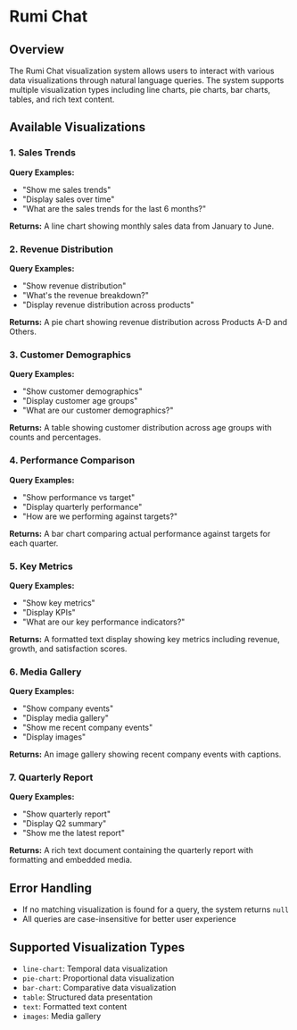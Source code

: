 # Rumi Chat
## Overview
The Rumi Chat visualization system allows users to interact with various data visualizations through natural language queries. The system supports multiple visualization types including line charts, pie charts, bar charts, tables, and rich text content.

## Available Visualizations

### 1. Sales Trends
**Query Examples:**
- "Show me sales trends"
- "Display sales over time"
- "What are the sales trends for the last 6 months?"

**Returns:** A line chart showing monthly sales data from January to June.

### 2. Revenue Distribution
**Query Examples:**
- "Show revenue distribution"
- "What's the revenue breakdown?"
- "Display revenue distribution across products"

**Returns:** A pie chart showing revenue distribution across Products A-D and Others.

### 3. Customer Demographics
**Query Examples:**
- "Show customer demographics"
- "Display customer age groups"
- "What are our customer demographics?"

**Returns:** A table showing customer distribution across age groups with counts and percentages.

### 4. Performance Comparison
**Query Examples:**
- "Show performance vs target"
- "Display quarterly performance"
- "How are we performing against targets?"

**Returns:** A bar chart comparing actual performance against targets for each quarter.

### 5. Key Metrics
**Query Examples:**
- "Show key metrics"
- "Display KPIs"
- "What are our key performance indicators?"

**Returns:** A formatted text display showing key metrics including revenue, growth, and satisfaction scores.

### 6. Media Gallery
**Query Examples:**
- "Show company events"
- "Display media gallery"
- "Show me recent company events"
- "Display images"

**Returns:** An image gallery showing recent company events with captions.

### 7. Quarterly Report
**Query Examples:**
- "Show quarterly report"
- "Display Q2 summary"
- "Show me the latest report"

**Returns:** A rich text document containing the quarterly report with formatting and embedded media.



## Error Handling
- If no matching visualization is found for a query, the system returns `null`
- All queries are case-insensitive for better user experience



## Supported Visualization Types
- `line-chart`: Temporal data visualization
- `pie-chart`: Proportional data visualization
- `bar-chart`: Comparative data visualization
- `table`: Structured data presentation
- `text`: Formatted text content
- `images`: Media gallery
